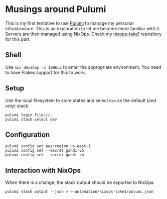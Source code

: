 # Musings around Pulumi

This is my first tentative to use [Pulumi][] to manage my personal
infrastructure. This is an exploration to let me become more familiar
with it. Servers are then managed using NixOps. Check my
[nixops-take1][] repository for this part.

[nixops-take1]: https://github.com/vincentbernat/nixops-take1
[Pulumi]: https://www.pulumi.com/

## Shell

Use `nix develop -c $SHELL` to enter the appropriate environment. You
need to have Flakes support for this to work.

## Setup

Use the local filesystem to store states and select `dev` as the
default (and only) stack.

```
pulumi login file://.
pulumi stack select dev
```

## Configuration

```
pulumi config set aws:region us-east-1
pulumi config set --secret gandi-vb
pulumi config set --secret gandi-rb
```

## Interaction with NixOps

When there is a change, the stack output should be exported to NixOps:

```
pulumi stack output --json > ~-automation/nixops-take1/pulumi.json
```

